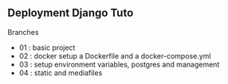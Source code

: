 ## Deployment Django Tuto

Branches

- 01 : basic project
- 02 : docker setup a Dockerfile and a docker-compose.yml
- 03 : setup environment variables, postgres and management
- 04 : static and mediafiles